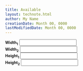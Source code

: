 ```yaml
---
title: Available
layout: technote.html
author: My Name
creationDate: Month 00, 0000
lastModifiedDate: Month 00, 0000
---
```


<div class="form-row mb-2">
<div class="col-auto">
<label style="margin-bottom:0px !important;font-size:90%;font-weight:bold;">Width<sub>1</sub></label>
<input id="width-1" class="form-control form-control-sm" type="text">
</div>
<div class="col-auto">
<label style="margin-bottom:0px !important;font-size:90%;font-weight:bold;">Width<sub>2</sub></label>
<input id="width-2" class="form-control form-control-sm" type="text">
</div>
</div>
<div class="form-row">
<div class="col-auto">
<label style="margin-bottom:0px !important;font-size:90%;font-weight:bold;">Height<sub>1</sub></label>
<input id="height-1" class="form-control form-control-sm" type="text">
</div>
<div class="col-auto">
<label style="margin-bottom:0px !important;font-size:90%;font-weight:bold;">Height<sub>2</sub></label>
<input id="height-2" class="form-control form-control-sm" type="text">
</div>
</div>
